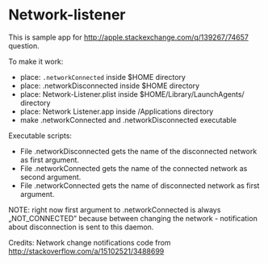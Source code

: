 Network-listener
================

This is sample app for http://apple.stackexchange.com/q/139267/74657 question.

To make it work: <ul>
<li>place: <code>.networkConnected</code> inside $HOME directory</li>
<li>place: .networkDisconnected inside $HOME directory</li>
<li>place: Network-Listener.plist inside $HOME/Library/LaunchAgents/ directory</li>
<li>place: Network Listener.app inside /Applications directory</li>
<li>make .networkConnected and .networkDisconnected executable</li>
</ul>

Executable scripts: <ul>
<li>File .networkDisconnected gets the name of the disconnected network as first argument.</li>
<li>File .networkConnected gets the name of the connected network as second argument.</li>
<li>File .networkConnected gets the name of disconnected network as first argument. </li>
</ul>

NOTE: right now first argument to .networkConnected is always „NOT_CONNECTED” because between changing the network - notification about disconnection is sent to this daemon.

Credits:
Network change notifications code from http://stackoverflow.com/a/15102521/3488699
